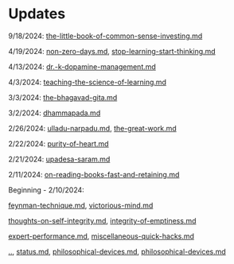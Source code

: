 # Updates

9/18/2024: [the-little-book-of-common-sense-investing.md](../study-notes/skills/finance/the-little-book-of-common-sense-investing.md "mention")

4/19/2024: [non-zero-days.md](../study-notes/skills/productivity-and-discipline/non-zero-days.md "mention"), [stop-learning-start-thinking.md](../study-notes/skills/learning/stop-learning-start-thinking.md "mention")

4/13/2024: [dr.-k-dopamine-management.md](../study-notes/skills/productivity-and-discipline/dr.-k-dopamine-management.md "mention")

4/3/2024: [teaching-the-science-of-learning.md](../study-notes/skills/learning/teaching-the-science-of-learning.md "mention")

3/3/2024: [the-bhagavad-gita.md](../study-notes/philosophy/indian/hinduism/bhagavad-gita/the-bhagavad-gita.md "mention")

3/2/2024: [dhammapada.md](../study-notes/philosophy/indian/buddhism/early-buddhism/dhammapada.md "mention")

2/26/2024: [ulladu-narpadu.md](../study-notes/philosophy/indian/hinduism/advaita-vedanta/ramana-mahashri/ulladu-narpadu.md "mention"), [the-great-work.md](../study-notes/philosophy/indian/hinduism/bhagavad-gita/the-great-work.md "mention")

2/22/2024: [purity-of-heart.md](../study-notes/philosophy/indian/buddhism/early-buddhism/various-authors/thanissaro-bhikkhu/purity-of-heart.md "mention")

2/21/2024: [upadesa-saram.md](../study-notes/philosophy/indian/hinduism/advaita-vedanta/ramana-mahashri/upadesa-saram.md "mention")

2/11/2024: [on-reading-books-fast-and-retaining.md](../study-notes/skills/learning/on-reading-books-fast-and-retaining.md "mention")

Beginning - 2/10/2024:&#x20;

[feynman-technique.md](../study-notes/skills/learning/feynman-technique.md "mention"),  [victorious-mind.md](../study-notes/skills/memory/victorious-mind.md "mention")

&#x20;[thoughts-on-self-integrity.md](../study-notes/skills/integrity/thoughts-on-self-integrity.md "mention"), [integrity-of-emptiness.md](../study-notes/philosophy/indian/buddhism/early-buddhism/various-authors/thanissaro-bhikkhu/integrity-of-emptiness.md "mention") &#x20;

[expert-performance.md](../study-notes/skills/learning/deliberate-practice/expert-performance.md "mention"), [miscellaneous-quick-hacks.md](../study-notes/skills/productivity-and-discipline/miscellaneous-quick-hacks.md "mention")

[..](../ "mention"), [status.md](../my-books/on-what-to-be/status.md "mention"), [philosophical-devices.md](../study-notes/philosophy/general/epistemology/formal-philosophy/probability/philosophical-devices.md "mention"), [philosophical-devices.md](../study-notes/philosophy/general/metaphysics/causation/philosophical-devices.md "mention")

